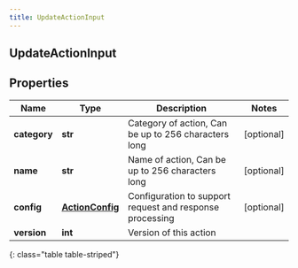 ```yaml
---
title: UpdateActionInput
---
```

## UpdateActionInput

## Properties

|Name | Type | Description | Notes|
|------------ | ------------- | ------------- | -------------|
| **category** | **str** | Category of action, Can be up to 256 characters long | [optional] |
| **name** | **str** | Name of action, Can be up to 256 characters long | [optional] |
| **config** | [**ActionConfig**](ActionConfig.html) | Configuration to support request and response processing | [optional] |
| **version** | **int** | Version of this action | |
{: class="table table-striped"}


